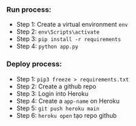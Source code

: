 ### Run process:
- Step 1: Create a virtual environment `env`
- Step 2: `env\Scripts\activate`
- Step 3: `pip install -r requirements`
- Step 4: `python app.py`

### Deploy process:
- Step 1: `pip3 freeze > requirements.txt`
- Step 2: Create a github repo
- Step 3: Login into Heroku
- Step 4: Create a `app-name` on Heroku
- Step 5: `git push heroku main`
- Step 6: `heroku open`
tạo repo github <br>